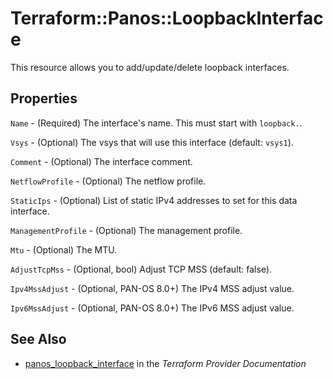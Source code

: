 # Terraform::Panos::LoopbackInterface

This resource allows you to add/update/delete loopback interfaces.

## Properties

`Name` - (Required) The interface's name.  This must start with `loopback.`.

`Vsys` - (Optional) The vsys that will use this interface (default: `vsys1`).

`Comment` - (Optional) The interface comment.

`NetflowProfile` - (Optional) The netflow profile.

`StaticIps` - (Optional) List of static IPv4 addresses to set for this data
interface.

`ManagementProfile` - (Optional) The management profile.

`Mtu` - (Optional) The MTU.

`AdjustTcpMss` - (Optional, bool) Adjust TCP MSS (default: false).

`Ipv4MssAdjust` - (Optional, PAN-OS 8.0+) The IPv4 MSS adjust value.

`Ipv6MssAdjust` - (Optional, PAN-OS 8.0+) The IPv6 MSS adjust value.


## See Also

* [panos_loopback_interface](https://www.terraform.io/docs/providers/panos/r/loopback_interface.html) in the _Terraform Provider Documentation_
